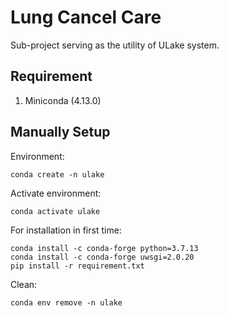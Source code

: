 # Lung Cancel Care

Sub-project serving as the utility of ULake system.

## Requirement

1. Miniconda (4.13.0)

## Manually Setup

Environment:

```
conda create -n ulake
```

Activate environment:

```
conda activate ulake
```

For installation in first time:

```
conda install -c conda-forge python=3.7.13
conda install -c conda-forge uwsgi=2.0.20
pip install -r requirement.txt
```

Clean:

```
conda env remove -n ulake
```
